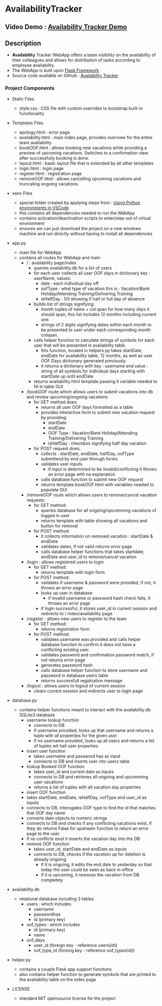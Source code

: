 # AvailabilityTracker
## Video Demo : [Availability Tracker Demo](https://youtu.be/ibdxmHY2Z0Y)
## Description
- **Availability** Tracker WebApp offers a team visibility on the availability of their colleagues and allows for distribution of tasks according to employee availability.
- The WebApp is built upon [Flask Framework](https://flask.palletsprojects.com/en/2.0.x/tutorial/index.html)
- Source code available on Github : [Availability Tracker](https://github.com/alexandrunita/AvailabilityTracker)
### Project Components
- Static Files
  - style.css : CSS file with custom overrides to bootstrap built-in functionality

- Templates Files
  - apology.html : error page
  - availability.html : main index page, provides overview for the entire team availability
  - bookOOF.html : allows booking new vacations while providing a preview of upcoming vacations. Switches to a confirmation view after successfully booking is done.
  - layout.html : basic layout file that is extended by all other templates
  - login.html : login page
  - register.html : registration page
  - removeOOF.html : allows cancelling upcoming vacations and truncating ongoing vacations.

- venv Files
  - special folder created by applying steps from : [Using Python environments in VSCode](https://code.visualstudio.com/docs/python/environments)
  - this contains all dependencies needed to run the WebApp
  - contains activation/deactivation scripts to enter/step out of virtual environment
  - ensures we can just download the project on a new windows machine and run directly without having to install all dependencies

- app.py
  - main file for WebApp
  - contains all routes for WebApp and main 
    - / : availability page/index
      - queries availability.db for a list of users
      - for each user collects all user OOF days in dictionary key : userName, values:
        - date : each individual day off
        - oofType : what type of vacation this is : Vacation/Bank Holiday/Attending Training/Delivering Training
        - isHalfDay : 1/0 showing if half or full day of absence
      - builds list of strings signifying:
        - month tuples of name + col span for how many days it should span, this list includes 12 months including current one.
        - strings of 2 digits signifying dates within each month to be presented to user under each corresponding month colspan.
      - calls helper function to calculate strings of symbols for each user that will be presented in availability table.
        - this function, located in helpers.py takes startDate, endDate for availability table, 12 months, as well as user OOF Days dictionary generated previously
        - it returns a dictionary with key : username and value : string of all symbols for individual days starting with startDate up until endDate
      - returns availability.html template passing it variable needed to fill in table GUI
    - /bookOOF route which allows users to submit vacations into db and review upcoming/ongoing vacations
      - for GET method does:
        - returns all user OOF days formatted as a table
        - provides interactive form to submit new vacation request by providing:
          - startDate
          - endDate
          - OOF Type : Vacation/Bank Holiday/Attending Training/Delivering Training
          - isHalfDay : checkbox signifying half day vacation
      - for POST request does:
        - collects : startDate, endDate, halfDay, oofType submittend by end user through forms
        - validates user inputs
          - if input is determined to be invalid/conflicting it throws an error page with na explanation
        - calls database function to submit new OOF request
        - returns template bookOOF.html with variables needed to populate GUI
    - /removeOOF route which allows users to remove/cancel vacation requests:
      - for GET method:
        - queries database for all ongoing/upcomming vacations of logged in user
        - returns template with table showing all vacations and button for removal
      - for POST method:
        - it collects information on removed vacation : startDate & endDate
        - validates dates, if not valid returns error page
        - calls database helper functions that takes startdate, endDate and user_id to remove/cancel vacation
    - /login : allows registered users to login
      - for GET method:
        - returns template with login form
      - for POST method:
        - validates if username & password were provided, if not, it throws an error page
        - looks up user in database
          - if invalid username or password hash check fails, it throws an error page
        - if login successful, it stores user_id in current session and redirects to / index/availability page.
    - /register : allows new users to register to the team
      - for GET method:
        - returns registration form
      - for POST method:
        - validates username was provided and calls helper database function to confirm it does not have a conflicting existing user.
        - validates password and confirmation password match, if not returns error page
        - generates password hash
        - calls database helper function to store username and password in database users table
        - returns successfull registration message
    - /logout : allows users to logout of current session
      - clears current session and redirects user to login page

- database.py
  - contains helper functions meant to interact with the availability.db SQLite3 database
    - username lookup function
      - connects to DB
      - if username provided, looks up that username and returns a tuple with all properties for the given user
      - if no username provided, looks up all users and returns a list of tuples wit hall user properties
    - insert user function
      - takes username and password has as input
      - connects to DB and inserts user into users table
    - lookup Booked OOF function
      - takes user_id and current date as inputs
      - connects to DB and retrieves all ongoing and upcomming user vacations
      - returns a list of tuples with all vacation day properties
    - insert OOF function
     - takes startDate, endDate, isHalfDay, oofType and user_id as inputs
     - connects to DB, interogates OOF type to find the id that matches that OOF day name
     - converts date objects to numeric strings
     - connects to DB and checks if any conflicting vacations exist, if they do returns False for upstream function to return an error page to the user.
     - if no conflicts exist it inserts the vacation day into the DB
    - remove OOF function
      - takes user_id, startDate and endDate as inputs
      - connects to DB, checks if the vacation up for deletion is already ongoing
        - if it is ongoing, it edits the end date to yesterday so that today the user could be seen as back in office
        - if it is upcoming, it removes the vacation from DB completely
      
- availability.db
  - relational database including 3 tables
    - users : which includes
      - username
      - passwordhas
      - id (primary key)
    - oof_types : which includes
      - id (primary key)
      - name
    - oof_days
      - user_id (foreign key - reference users(id))
      - oof_type_id (foreing key - reference oof_types(id))

- helper.py
  - contains a couple Flask app support functions
  - also contains helper function to generate symbols that are printed to the availability table on the index page
- LICENSE
  - standard MIT opensource license for the project